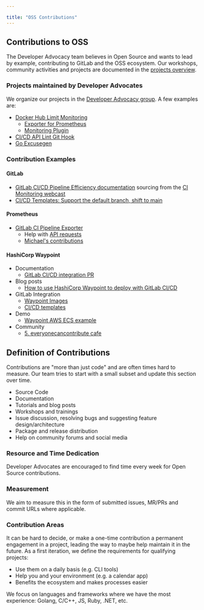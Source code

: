 ```yaml
---

title: "OSS Contributions"
---
```








## Contributions to OSS

The Developer Advocacy team believes in Open Source and wants to lead by example, contributing to GitLab and the OSS ecosystem. Our workshops, community activities and projects are documented in the [projects overview](/handbook/marketing/developer-relations/developer-evangelism/projects/).

### Projects maintained by Developer Advocates

We organize our projects in the [Developer Advocacy group](https://gitlab.com/gitlab-de). A few examples are:

* [Docker Hub Limit Monitoring](https://about.gitlab.com/blog/2020/11/18/docker-hub-rate-limit-monitoring/)
    * [Exporter for Prometheus](https://gitlab.com/gitlab-de/docker-hub-limit-exporter)
    * [Monitoring Plugin](https://gitlab.com/gitlab-de/check-docker-hub-limit)
* [CI/CD API Lint Git Hook](https://gitlab.com/gitlab-de/ci-cd-api-lint-hook)    
* [Go Excusegen](https://gitlab.com/gitlab-de/go-excusegen)

### Contribution Examples

#### GitLab

- [GitLab CI/CD Pipeline Efficiency documentation](https://docs.gitlab.com/ee/ci/pipelines/pipeline_efficiency.html) sourcing from the [CI Monitoring webcast](https://learn.gitlab.com/c/deep-monitoring-ci?x=fDT7Bl)
- [CI/CD Templates: Support the default branch, shift to main](https://gitlab.com/gitlab-org/gitlab/-/issues/324131)

#### Prometheus

- [GitLab CI Pipeline Exporter](https://github.com/mvisonneau/gitlab-ci-pipelines-exporter)
  - Help with [API requests](https://gitlab.com/gitlab-org/gitlab/-/issues/327919#note_555854856)
  - [Michael's contributions](https://github.com/mvisonneau/gitlab-ci-pipelines-exporter/pulls?q=is%3Apr+author%3Adnsmichi)

#### HashiCorp Waypoint

- Documentation
  - [GitLab CI/CD integration PR](https://github.com/hashicorp/waypoint/pull/492)
- Blog posts
  - [How to use HashiCorp Waypoint to deploy with GitLab CI/CD](https://about.gitlab.com/blog/2020/10/15/use-waypoint-to-deploy-with-gitlab-cicd/)
- GitLab Integration
  - [Waypoint Images](https://gitlab.com/gitlab-org/waypoint-images)
  - [CI/CD templates](https://gitlab.com/gitlab-org/gitlab/-/merge_requests/45314)
- Demo
  - [Waypoint AWS ECS example](https://gitlab.com/brendan-demo/waypoint)
- Community
  - [5. everyonecancontribute cafe](https://everyonecancontribute.com/post/2020-10-21-cafe-5-hashicorp-waypoint/)

## Definition of Contributions

Contributions are "more than just code" and are often times hard to measure. Our team tries to start with a small subset and update this section over time.

- Source Code
- Documentation
- Tutorials and blog posts
- Workshops and trainings
- Issue discussion, resolving bugs and suggesting feature design/architecture
- Package and release distribution
- Help on community forums and social media

### Resource and Time Dedication

Developer Advocates are encouraged to find time every week for Open Source contributions. 

### Measurement

We aim to measure this in the form of submitted issues, MR/PRs and commit URLs where applicable. 

### Contribution Areas

It can be hard to decide, or make a one-time contribution a permanent engagement in a project, leading the way to maybe help maintain it in the future. As a first iteration, we define the requirements for qualifying projects:

- Use them on a daily basis (e.g. CLI tools)
- Help you and your environment (e.g. a calendar app)
- Benefits the ecosystem and makes processes easier

We focus on languages and frameworks where we have the most experience: Golang, C/C++, JS, Ruby, .NET, etc. 





